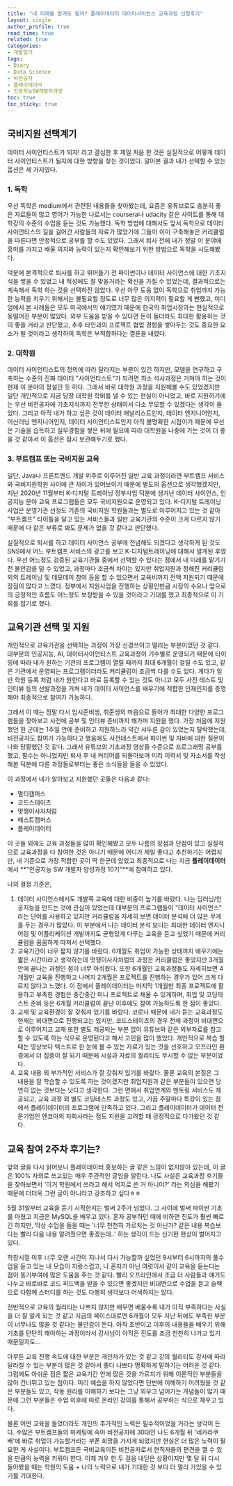 ```yaml
---
title: "내 미래를 맡겨도 될까? 플레이데이터 데이터사이언스 교육과정 신청후기"
layout: single
author_profile: true
read_time: true
related: true
categories:
- 개발일기
tags:
- Diary
- Data Science
- 비전공자
- 플레이데이터
- 인공지능SW개발자과정
toc: true
toc_sticky: true
---
```



## 국비지원 선택계기

데이터 사이언티스트가 되자! 라고 결심한 후 제일 처음 한 것은 실질적으로 어떻게 데이터 사이언티스트가 될지에 대한 방향을 찾는 것이었다. 알아본 결과 내가 선택할 수 있는 옵션은 세 가지였다.

### 1. 독학

우선 독학은 medium에서 관련된 내용들을 찾아봤는데, 요즘은 유튜브로도 충분히 좋은 자료들이 많고 영어가 가능한 나로서는 coursera나 udacity 같은 사이트를 통해 대학강의 수준의 수업을 듣는 것도 가능했다. 독학 방법에 대해서도 앞서 독학으로 데이터 사이언티스의 길을 걸어간 사람들의 자료가 많았기에 그들이 이미 구축해놓은 커리큘럼을 따른다면 안정적으로 공부를 할 수도 있었다. 그래서 퇴사 전에 내가 정말 이 분야에 흥미를 가지고 배울 의지와 능력이 있는지 확인해보기 위한 방법으로 독학을 시도해봤다.

덕분에 본격적으로 퇴사를 하고 뛰어들기 전 파이썬이나 데이터 사이언스에 대한 기초지식을 쌓을 수 있었고 내 적성에도 잘 맞을거라는 확신을 가질 수 있었는데, 결과적으로는 계속해서 독학 하는 것을 선택하진 않았다. 우선 아무 도움 없이 독학으로 취업까지 가능한 능력을 키우기 위해서는 불필요할 정도로 너무 많은 의지력이 필요할 게 뻔했고, 미디엄에서 본 사례들은 모두 미국에서의 얘기였기 때문에 한국의 취업시장과는 현실적으로 동떨어진 부분이 많았다. 외부 도움을 받을 수 있다면 돈이 들더라도 최대한 활용하는 것이 좋을 거라고 판단했고, 추후 타인과의 프로젝트 협업 경험을 쌓아두는 것도 중요한 요소가 될 것이라고 생각하여 독학은 부적합하다는 결론을 내렸다.

### 2. 대학원

데이터 사이언티스트의 정의에 따라 달라지는 부분이 있긴 하지만, 모델을 연구하고 구축하는 수준의 진짜 데이터 "사이언티스트"가 되려면 최소 석사과정은 거쳐야 하는 것이 현재 이 분야의 정설인 듯 하다. 그래서 바로 대학원 과정을 지원해볼 수도 있었겠지만 일단 개인적으로 지금 당장 대학원 학비를 낼 수 있는 현실이 아니었고, 바로 지원하기에는 우선 비전공자에 기초지식까지 전무한 상태여서 다소 무모할 수 있겠다는 생각이 들었다. 그리고 아직 내가 하고 싶은 것이 데이터 애널리스트인지, 데이터 엔지니어인지, 머신러닝 엔지니어인지, 데이터 사이언티스트인지 아직 불명확한 시점이기 때문에 우선은 기술을 습득하고 실무경험을 쌓은 뒤에 필요에 따라 대학원을 나중에 가는 것이 더 좋을 것 같아서 이 옵션은 잠시 보관해두기로 했다.

### 3. 부트캠프 또는 국비지원 교육

일단, Java나 프론트엔드 개발 위주로 이루어진 일반 교육 과정이라면 부트캠프 서비스와 국비지원학원 사이에 큰 차이가 있어보이기 때문에 별도의 옵션으로 생각했겠지만, 지난 2020년 11월부터 K-디지털 트레이닝 정부사업 덕분에 생겨난 데이터 사이언스, 인공지능 분야 교육 프로그램들은 모두 국비지원으로 운영되고 있다. K-디지털 트레이닝 사업은 운영기관 선정도 기존의 국비지원 학원들과는 별도로 이루어지고 있는 것 같아 "부트캠프" 타이틀을 달고 있는 서비스들과 일반 교육기관의 수준이 크게 다르지 않기 때문에 다 같은 부류로 봐도 문제가 없을 것 같다고 판단했다.

실질적으로 퇴사를 하고 데이터 사이언스 공부에 전념해도 되겠다고 생각하게 된 것도 SNS에서 어느 부트캠프 서비스의 광고를 보고 K-디지털트레이닝에 대해서 알게된 후였다. 우선 어느정도 검증된 교육기관들 중에서 선택할 수 있다는 점에서 내 미래를 맡기기 전 불안감을 덜 수 있었고, 과정마다 조금씩 차이는 있지만 취업지원과 정해진 커리큘럼 외의 트레이닝 및 데모데이 참여 등을 할 수 있으면서 교육비까지 전액 지원되기 때문에 장점이 많다고 느꼈다. 정부에서 지원사업을 진행하는 상황인만큼 시장의 수요나 앞으로의 긍정적인 흐름도 어느정도 보장받을 수 있을 것이라고 기대를 했고 최종적으로 이 기회를 잡기로 했다.



## 교육기관 선택 및 지원

개인적으로 교육기관을 선택하는 과정이 가장 신경쓰이고 떨리는 부분이었던 것 같다. 대부분의 인공지능, AI, 데이터사이언티스트 교육과정이 기수별로 운영되기 때문에 타이밍에 따라 내가 원하는 기관의 프로그램이 열릴 때까지 최대 6개월이 걸릴 수도 있고, 같은 기관에서 운영되는 프로그램이더라도 커리큘럼이 조금씩 다를 수도 있다. 게다가 일반 학원 등록 처럼 내가 원한다고 바로 등록할 수 있는 것도 아니고 모두 사전 테스트 및 인터뷰 등의 선발과정을 거쳐 내가 데이터 사이언스를 배우기에 적합한 인재인지를 증명해야 최종적으로 참여가 가능하다.

그래서 이 때는 정말 다시 입시준비생, 취준생의 마음으로 돌아가 최대한 다양한 프로그램들을 찾아보고 사전에 공부 및 인터뷰 준비까지 해가며 지원을 했다. 가장 처음에 지원했던 한 군데는 1주일 안에 준비하고 지원하느라 약간 서두른 감이 있었는지 탈락했는데, 비전공자도 참여가 가능하다고 했음에도 사전테스트에서 파이썬 및 자바에 대한 질문이 나와 당황했던 것 같다. 그래서 유튜브의 기초과정 영상들 수준으로 프로그래밍 공부를 했고, 필수는 아니었지만 퇴사 후 내 커리어를 되돌아보며 미리 이력서 및 자소서를 작성해본 덕분에 다른 과정들로부터는 좋은 소식들을 들을 수 있었다.

이 과정에서 내가 알아보고 지원했던 곳들은 다음과 같다:

- 멀티캠퍼스
- 코드스테이츠
- 멋쟁이사자처럼
- 패스트캠퍼스
- 플레이데이터

이 곳들 외에도 교육 과정들을 많이 확인해봤고 모두 나름의 장점과 단점이 있고 실질적으로 교육과정을 다 참여한 것은 아니기 때문에 어디가 제일 좋다고 추천하기는 어렵지만, 내 기준으로 가장 적합한 곳이 딱 한군데 있었고 최종적으로 나는 지금 **플레이데이터**에서 **"인공지능 SW 개발자 양성과정 10기"**에 참여하고 있다.

나의 결정 기준은,

1. 데이터 사이언스에서도 개발쪽 교육에 대한 비중이 높기를 바랐다. 나는 딥러닝/인공지능을 만드는 것에 관심이 있었는데 대부분의 프로그램들이 "데이터 사이언스" 라는 단어를 사용하고 있지만 커리큘럼을 자세히 보면 데이터 분석에 더 많은 무게를 두는 경우가 많았다. 이 부분에서 나는 데이터 분석 보다는 최대한 데이터 엔지니어링 및 어플리케이션 개발까지도 균형있게 다루는 교육을 듣고 싶었기 때문에 커리큘럼을 꼼꼼하게 따져서 선택했다.
2. 교육기간이 너무 짧지 않기를 바랐다. 6개월도 취업이 가능한 상태까지 배우기에는 짧은 시간이라고 생각하는데 멋쟁이사자처럼의 과정은 커리큘럼은 좋았지만 3개월 안에 끝나는 과정인 점이 너무 아쉬웠다. 또한 6개월인 교육과정들도 자세히보면 4개월만 교육을 진행하고 나머지 2개월은 프로젝트를 진행하는 경우가 있어 크게 다르지 않다고 느꼈다. 이 점에서 플레이데이터는 마지막 1개월만 최종 프로젝트에 활용하고 부족한 경험은 중간중간 미니 프로젝트로 채울 수 있게하며, 취업 및 코딩테스트 준비 등은 6개월 커리큘럼이 끝난 이후에도 참여 가능하도록 한 점이 좋았다.
3. 교재 및 교육환경이 잘 갖춰져 있기를 바랐다. 코로나 때문에 내가 듣는 교육과정도 현재는 비대면으로 진행되고는 있지만, 코드스테이츠의 경우 전체 과정이 비대면으로 이루어지고 교재 또한 별도 제공되는 부분 없이 유튜브와 같은 외부자료를 참고할 수 있도록 하는 식으로 운영된다고 해서 고민을 많이 했었다. 개인적으로 복습 할 때는 영상보다 텍스트로 한 눈에 볼 수 있는 자료가 있는 것을 선호하고 오프라인 환경에서 더 집중이 잘 되기 때문에 시설과 자료의 퀄리티도 무시할 수 없는 부분이었다.
4. 교육 내용 외 부가적인 서비스가 잘 갖춰져 있기를 바랐다. 물론 교육의 본질은 그 내용을 잘 학습할 수 있도록 하는 것이겠지만 취업지원과 같은 부분들이 있으면 당연히 없는 것보다는 낫다고 생각한다. 그런 면에서 취업연계와 멘토링 서비스도 제공되고, 교육 과정 외 별도 코딩테스트 과정도 있고, 가끔 주말마다 특강이 있는 점에서 플레이데이터의 프로그램에 만족하고 있다. 그리고 플레이데이터가 데이터 전문기업인 엔코아의 자회사라는 점도 지원을 고려할 때 긍정적으로 다가왔던 것 같다.



## 교육 참여 2주차 후기는?

앞의 글을 다시 읽어보니 플레이데이터 홍보하는 글 같은 느낌이 없지않아 있는데, 이 글은 100% 자의로 쓰고있는 매우 주관적인 글임을 알린다. 나도 사실은 교육과정 후기들을 찾아보면서 '이거 학원에서 쓰라고 해서 억지로 쓴 거 아니야?' 라는 의심을 해봤기 때문에 더더욱 그런 글이 아니라고 강조하고 싶다ㅎㅎ

5월 31일부터 교육을 듣기 시작한지는 벌써 2주가 넘었다. 그 사이에 벌써 파이썬 기초를 마쳤고 지금은 MySQL을 배우고 있다. 혼자 공부하던 때에 비하면 진도가 훨씬 빠르긴 하지만, 막상 수업을 들을 때는 '너무 천천히 가르치는 것 아닌가? 같은 내용 복습보다는 빨리 다음 내용 알려줬으면 좋겠는데..' 하는 생각이 드는 신기한 현상이 벌어지고 있다.

학창시절 이후 너무 오랜 시간이 지나서 다시 가능할까 싶었던 9시부터 6시까지의 풀수업을 듣고 있는 내 모습이 자랑스럽고, 나 혼자가 아닌 여럿이서 같이 교육을 듣는다는 점이 동기부여에 많은 도움을 주는 것 같다. 빨리 오프라인에서 조금 더 사람들과 얘기도 나누고 바로바로 코드 피드백을 받을 수 있으면 좋겠지만 비대면으로 수업을 듣고 슬랙으로 다함께 스터디를 하는 것도 다행히 생각보다 어색하지는 않다.

전반적으로 교육의 퀄리티는 나쁘지 않지만 배우면 배울수록 내가 아직 부족하다는 사실을 더 잘 알게 되는 것 같고 지금의 페이스대로면 6개월이 모두 지난 뒤에도 부족한 부분이 너무나도 많을 것 같다는 불안감이 든다. 아직 초반이고 이후의 내용들을 배우기 위해 기초를 탄탄히 해야하는 과정이라서 강사님이 아직은 진도를 조금 천천히 나가고 있기 때문일지도...

아무튼 교육 진행 속도에 대한 부분은 개인차가 있는 것 같고 강의 퀄리티도 강사에 따라 달라질 수 있는 부분이 많은 것 같아서 좋다 나쁘다 명확하게 말하기는 어려운 것 같다. 그럼에도 아쉬운 점은 짧은 교육기간 안에 많은 것을 가르치기 위해 이론적인 부분들을 많이 건너뛰고 있는 점이다. 미리 예습을 하지 않았다면 단번에 이해하기 어려웠을 것 같은 부분들도 있고, 작동 원리를 이해하기 보다는 그냥 외우고 넘어가는 개념들이 많기 때문에 그런 부분들은 수업 이후에 따로 온라인 강의를 통해서 공부하는 식으로 채우고 있다.

물론 어떤 교육을 들었더라도 개인의 추가적인 노력은 필수적이었을 거라는 생각이 든다. 수많은 부트캠프들의 마케팅에 속아 비전공자에 30대인 나도 6개월 뒤 '네카라쿠배'에 바로 취업이 가능할거라는 부푼 희망을 가지게 되었지만 현실은 더 많은 노력이 필요한 게 사실이다. 부트캠프든 국비교육이든 비전공자로서 현직자들의 편견을 깰 수 있을 만큼의 능력을 키워야 한다. 이제 겨우 한 두 걸음 내딛은 상황이지만 몇 달 뒤 다시 돌아봤을 때는 학원의 도움 + 나의 노력으로 내가 기대한 것 보다 더 멀리 가있을 수 있기를 기대한다.
